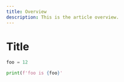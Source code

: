 ```yaml
---
title: Overview
description: This is the article overview.
---
```

# Title

```python
foo = 12

print(f'foo is {foo}'
```

